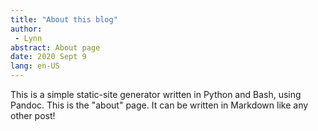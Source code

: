 ```yaml
---
title: "About this blog"
author:
 - Lynn
abstract: About page
date: 2020 Sept 9
lang: en-US
---
```


This is a simple static-site generator written in Python and Bash, using Pandoc. This is the "about" page. It can be written in Markdown like any other post!
